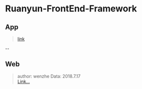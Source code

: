 # Ruanyun-FrontEnd-Framework


## App

> <a href="http://mysterywz.xyz/Ruanyun-FrontEnd-Framework/App/index.html">link</a>


--  

## Web
> author: wenzhe Data: 2018.7.17   
> <a href="http://mysterywz.xyz/Ruanyun-FrontEnd-Framework//Web/index.html">Link...</a>   
